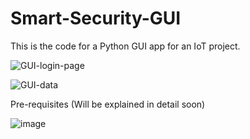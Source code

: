 # Smart-Security-GUI
This is the code for a Python GUI app for an IoT project.

![GUI-login-page](https://github.com/CJ445/Smart-Security-GUI/assets/131938772/1c90bc09-3dbf-4c28-9f0c-e0e6019ed3f5)

![GUI-data](https://github.com/CJ445/Smart-Security-GUI/assets/131938772/7e08b690-ab13-414d-9aac-221fa2c4f20e)

Pre-requisites (Will be explained in detail soon)

![image](https://github.com/CJ445/Smart-Security-GUI/assets/131938772/608d9712-0e3d-434e-9fa4-44718f425973)
